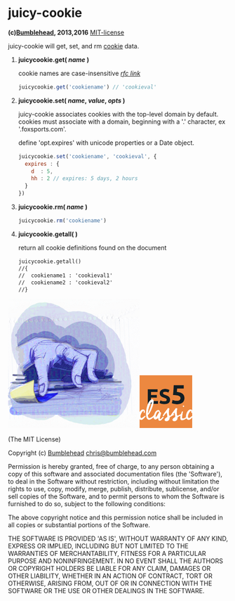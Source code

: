juicy-cookie
============
**(c)[Bumblehead][0], 2013,2016** [MIT-license](#license)

juicy-cookie will get, set, and rm [cookie][2] data.

 1. **juicycookie.get( _name_ )**

    cookie names are case-insensitive _[rfc link][3]_

    ```javascript
    juicycookie.get('cookiename') // 'cookieval'
    ```

 2. **juicycookie.set( _name_, _value_, _opts_ )**

    juicy-cookie associates cookies with the top-level domain by default. cookies must associate with a domain, beginning with a '.' character, ex '.foxsports.com'.

    define 'opt.expires' with unicode properties or a Date object.

    ```javascript
    juicycookie.set('cookiename', 'cookieval', {
      expires : {
        d  : 5,
        hh : 2 // expires: 5 days, 2 hours
      }
    })
    ```

 3. **juicycookie.rm( _name_ )**

    ```javascript
    juicycookie.rm('cookiename')
    ```

 4. **juicycookie.getall( )**

    return all cookie definitions found on the document

    ```javscript
    juicycookie.getall()
    //{
    //  cookiename1 : 'cookieval1'
    //  cookiename2 : 'cookieval2'
    //}
    ```


[0]: http://www.bumblehead.com                            "bumblehead"
[2]: https://developer.mozilla.org/en-US/docs/DOM/document.cookie
[3]: http://tools.ietf.org/html/rfc6265                      "rfc6265"
[4]: http://msdn.microsoft.com/en-us/library/ms970178.aspx      "msdn"
[7]: https://raw.githubusercontent.com/iambumblehead/es5classic/master/es5classic_120x120.png
  
![scrounge](https://github.com/iambumblehead/scroungejs/raw/master/img/hand.png)[![es5 classic][7]][7]

(The MIT License)

Copyright (c) [Bumblehead][0] <chris@bumblehead.com>

Permission is hereby granted, free of charge, to any person obtaining a copy of this software and associated documentation files (the 'Software'), to deal in the Software without restriction, including without limitation the rights to use, copy, modify, merge, publish, distribute, sublicense, and/or sell copies of the Software, and to permit persons to whom the Software is furnished to do so, subject to the following conditions:

The above copyright notice and this permission notice shall be included in all copies or substantial portions of the Software.

THE SOFTWARE IS PROVIDED 'AS IS', WITHOUT WARRANTY OF ANY KIND, EXPRESS OR IMPLIED, INCLUDING BUT NOT LIMITED TO THE WARRANTIES OF MERCHANTABILITY, FITNESS FOR A PARTICULAR PURPOSE AND NONINFRINGEMENT. IN NO EVENT SHALL THE AUTHORS OR COPYRIGHT HOLDERS BE LIABLE FOR ANY CLAIM, DAMAGES OR OTHER LIABILITY, WHETHER IN AN ACTION OF CONTRACT, TORT OR OTHERWISE, ARISING FROM, OUT OF OR IN CONNECTION WITH THE SOFTWARE OR THE USE OR OTHER DEALINGS IN THE SOFTWARE.
